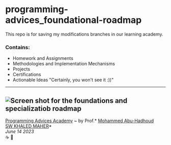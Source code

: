 # programming-advices_foundational-roadmap
This repo is for saving my modifications branches in our learning academy.

### Contains:

- Homework and Assignments
- Methodologies and Implementation Mechanisms
- Projects 
- Certifications
- Actionable Ideas "Certainly, you won't see it :))" 
---
![Screen shot for the foundations and specializatiob roadmap](https://cdn.fs.teachablecdn.com/oQ1J1p0FRJmJ86YPPKrr)
---

[Programming Advices Academy](https://programmingadvices.com/p/roadmap) ~ by Prof.* [Mohammed Abu-Hadhoud](https://www.linkedin.com/in/abuhadhoud/) \
[SW KHALED MAHER](https://www.linkedin.com/in/khaldmaher)* \
*June 14 2023*  \
:coffee: :repeat: 
